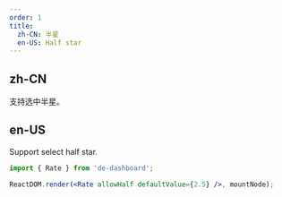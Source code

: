 ```yaml
---
order: 1
title:
  zh-CN: 半星
  en-US: Half star
---
```


## zh-CN

支持选中半星。

## en-US

Support select half star.

````jsx
import { Rate } from 'de-dashboard';

ReactDOM.render(<Rate allowHalf defaultValue={2.5} />, mountNode);
````
